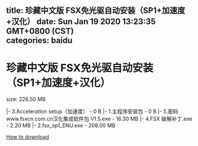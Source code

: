 
title: 珍藏中文版 FSX免光驱自动安装（SP1+加速度+汉化）
date: Sun Jan 19 2020 13:23:35 GMT+0800 (CST)    
categories: baidu
---

# 珍藏中文版 FSX免光驱自动安装（SP1+加速度+汉化）
size: 226.50 MB
 
 
|- 3.Acceleration setup（加速度） - 0 B
|- 1.主程序安装包 - 0 B
|- 5.密码www.fsxcn.com.cn汉化集成软件包 V1.5.exe - 16.30 MB
|- 4.FSX 破解补丁.exe - 2.20 MB
|- 2.fsx_sp1_ENU.exe - 208.00 MB

[How to download](https://bpcam.bemobtrk.com/go/2ceec3aa-1ca2-46d6-b9ff-aaa5c184517c?jno=494)